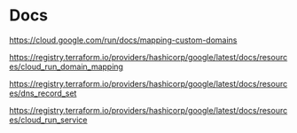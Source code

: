 # Docs

<https://cloud.google.com/run/docs/mapping-custom-domains>

<https://registry.terraform.io/providers/hashicorp/google/latest/docs/resources/cloud_run_domain_mapping>

<https://registry.terraform.io/providers/hashicorp/google/latest/docs/resources/dns_record_set>

<https://registry.terraform.io/providers/hashicorp/google/latest/docs/resources/cloud_run_service>
